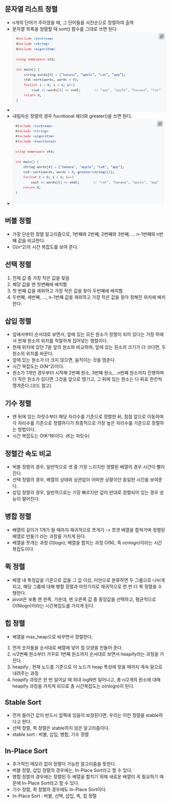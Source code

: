 ## 문자열 리스트 정렬
- n개의 단어가 주어졌을 때, 그 단어들을 사전순으로 정렬하여 출력
- 문자열 목록을 정렬할 때 sort() 함수를 그대로 쓰면 된다.
- ![img.png](img.png)
- 내림차순 정렬의 경우 fucntional 헤더와 greater<string>()을 쓰면 된다.
- ![img_1.png](img_1.png)

## 버블 정렬
- 가장 단순한 정렬 알고리즘으로, 1번째와 2번째, 2번째와 3번째, ... n-1번째와 n번째 값을 비교한다.
- O(n^2)의 시간 복잡도를 보여 준다.

## 선택 정렬
1. 전체 값 중 가장 작은 값을 찾음
2. 해당 값을 맨 첫번째에 배치함
3. 첫 번째 값을 제외하고 가장 작은 값을 찾아 두번째에 배치함
4. 두번째, 세번째, ..., n-1번째 값을 제외하고 가장 작은 값을 찾아 정해진 위치에 배치한다.

## 삽입 정렬
- 앞에서부터 순서대로 보면서, 앞에 있는 모든 원소가 정렬이 되어 있다는 가정 하에서 현재 원소의
위치를 적절하게 집어넣는 행렬이다.
- 현재 위치에 있던 7을 앞의 원소와 비교하여, 앞에 있는 원소의 크기가 더 크다면, 두 원소의 위치를 바꾼다.
- 앞에 있는 원소가 더 크지 않으면, 움직이는 것을 멈춘다.
- 시간 복잡도는 O(N^2)이다.
- 원소가 1개인 경우부터 시작해 2번째 원소, 3번째 원소,...n번째 원소까지 진행하며 더 작은 원소가 있다면 그것을 
앞으로 땡기고, 그 뒤에 있는 원소는 다 뒤로 한칸씩 땡겨준다.(코드 참고)

## 기수 정렬
- 맨 뒤에 있는 자릿수부터 해당 자리수를 기준으로 정렬한 뒤, 점점 앞으로 이동하며 각 자리수를 기준으로
정렬하다가 최종적으로 가장 높은 자리수를 기준으로 정렬하는 방법이다.
- 시간 복잡도는 O(K^N)이다. (K는 자릿수)

## 정렬간 속도 비교
- 버블 정렬의 경우, 일반적으로 셋 중 가장 느리지만 정렬된 배열의 경우 시간이 빨라진다.
- 선택 정렬의 경우, 배열의 상태와 상관없이 어떠한 상황이던 동일한 시간을 보여준다.
- 삽입 정렬의 경우, 일반적으로는 가장 빠르지만 값이 반대로 정렬되어 있는 경우 성능이 떨어진다.

## 병합 정렬
- 배열의 길이가 1개가 될 때까지 재귀적으로 쪼개기 -> 쪼갠 배열을 합쳐가며 정렬된 배열로 만들기 라는
과정을 거치게 된다.
- 배열을 쪼개는 과정 O(logn), 배열을 합치는 과정 O(N), 즉 o(nlogn)이라는 시간복잡도이다.

## 퀵 정렬
- 배열 내 특정값을 기준으로 값을 그 값 이상, 미만으로 분류하면 두 그룹으로 나뉘게 되고, 해당 그룹에 대해
병합 정렬과 마찬가지로 재귀적으로 한 번 더 퀵 정렬을 수행한다.
- pivot은 보통 맨 왼쪽, 가운데, 맨 오른쪽 값 중 중앙값을 선택하고, 평균적으로 O(Nlogn)이라는
시간복잡도를 가지게 된다.

## 힙 정렬
- 배열을 max_heap으로 바꾸면서 정렬한다.
1. 먼저 숫자들을 순서대로 배열에 넣어 힙 모양을 만들어 준다.
2. n/2번째 원소부터 거꾸로 1번째 원소까지 순서대로 보면서 heapify라는 과정을 거친다.
3. heapify : 현재 노드를 기준으로 이 노드가 heap 특성에 맞을 때까지 계속 밑으로 내려주는 과정
4. heapify 과정은 한 번 일어날 때 최대 logN번 일어나고, 총 n/2개의 원소에 대해 heapify 과정을
거치게 되므로 총 시간복잡도는 o(nlogn)이 된다.

## Stable Sort
- 먼저 들어간 값이 반드시 앞쪽에 있음이 보장된다면, 우리는 이런 정렬을 stable하다고 한다.
- 선택 정렬, 퀵 정렬은 stable하지 않은 알고리즘이다.
- stable sort : 버블, 삽입, 병합, 기수 정렬

## In-Place Sort
- 추가적인 메모리 없이 정렬이 가능한 알고리즘을 뜻한다.
- 버블 정렬, 삽입 정렬의 경우에는, In-Place Sort라고 할 수 있다.
- 병합 정렬의 경우에는 정렬된 두 배열을 합치기 위해 새로운 배열이 꼭 필요하기 때문에 In-Place Sort라고 할 수 있다.
- 기수 정렬, 퀵 정렬의 경우에도 In-Place Sort이다.
- In-Place Sort : 버블, 선택, 삽입, 퀵, 힙 정렬
